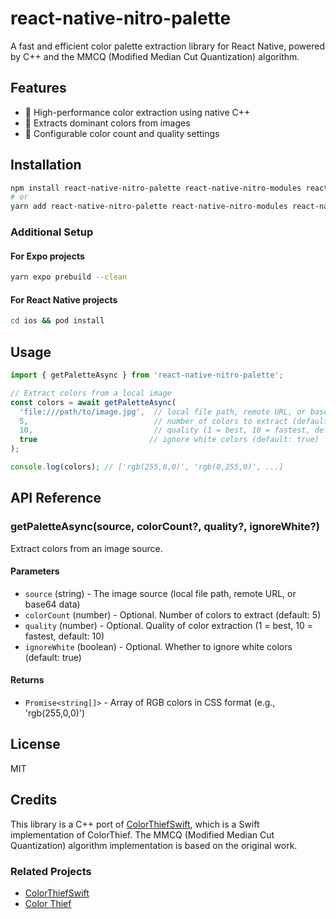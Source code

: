# react-native-nitro-palette

A fast and efficient color palette extraction library for React Native, powered by C++ and the MMCQ (Modified Median Cut Quantization) algorithm.

## Features

- 🚀 High-performance color extraction using native C++
- 🎨 Extracts dominant colors from images
- 🔧 Configurable color count and quality settings

## Installation

```sh
npm install react-native-nitro-palette react-native-nitro-modules react-native-skia
# or
yarn add react-native-nitro-palette react-native-nitro-modules react-native-skia
```

### Additional Setup

#### For Expo projects
```sh
yarn expo prebuild --clean
```

#### For React Native projects
```sh
cd ios && pod install
```

## Usage

```typescript
import { getPaletteAsync } from 'react-native-nitro-palette';

// Extract colors from a local image
const colors = await getPaletteAsync(
  'file:///path/to/image.jpg',  // local file path, remote URL, or base64 data
  5,                            // number of colors to extract (default: 5)
  10,                           // quality (1 = best, 10 = fastest, default: 10)
  true                         // ignore white colors (default: true)
);

console.log(colors); // ['rgb(255,0,0)', 'rgb(0,255,0)', ...]
```

## API Reference

### getPaletteAsync(source, colorCount?, quality?, ignoreWhite?)

Extract colors from an image source.

#### Parameters

- `source` (string) - The image source (local file path, remote URL, or base64 data)
- `colorCount` (number) - Optional. Number of colors to extract (default: 5)
- `quality` (number) - Optional. Quality of color extraction (1 = best, 10 = fastest, default: 10)
- `ignoreWhite` (boolean) - Optional. Whether to ignore white colors (default: true)

#### Returns

- `Promise<string[]>` - Array of RGB colors in CSS format (e.g., 'rgb(255,0,0)')

## License

MIT

## Credits

This library is a C++ port of [ColorThiefSwift](https://github.com/yamoridon/ColorThiefSwift), which is a Swift implementation of ColorThief. The MMCQ (Modified Median Cut Quantization) algorithm implementation is based on the original work.

### Related Projects
- [ColorThiefSwift](https://github.com/yamoridon/ColorThiefSwift)
- [Color Thief](https://lokeshdhakar.com/projects/color-thief/)